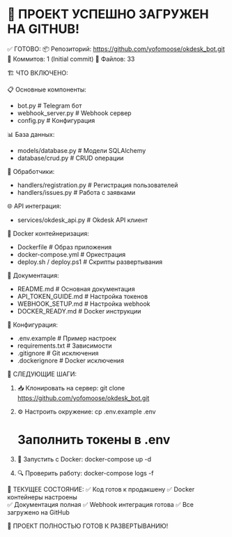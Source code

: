 🎉 ПРОЕКТ УСПЕШНО ЗАГРУЖЕН НА GITHUB!
=========================================

✅ ГОТОВО:
📦 Репозиторий: https://github.com/yofomoose/okdesk_bot.git
🔄 Коммитов: 1 (Initial commit)
📁 Файлов: 33

🏗️ ЧТО ВКЛЮЧЕНО:

📋 Основные компоненты:
- bot.py                  # Telegram бот
- webhook_server.py       # Webhook сервер 
- config.py              # Конфигурация

📊 База данных:
- models/database.py     # Модели SQLAlchemy
- database/crud.py       # CRUD операции

🎯 Обработчики:
- handlers/registration.py  # Регистрация пользователей
- handlers/issues.py        # Работа с заявками

🌐 API интеграция:
- services/okdesk_api.py    # Okdesk API клиент

🐳 Docker контейнеризация:
- Dockerfile               # Образ приложения
- docker-compose.yml       # Оркестрация
- deploy.sh / deploy.ps1   # Скрипты развертывания

📖 Документация:
- README.md               # Основная документация
- API_TOKEN_GUIDE.md      # Настройка токенов
- WEBHOOK_SETUP.md        # Настройка webhook
- DOCKER_READY.md         # Docker инструкции

🔧 Конфигурация:
- .env.example           # Пример настроек
- requirements.txt       # Зависимости
- .gitignore            # Git исключения
- .dockerignore         # Docker исключения

🚀 СЛЕДУЮЩИЕ ШАГИ:

1. 📥 Клонировать на сервер:
   git clone https://github.com/yofomoose/okdesk_bot.git

2. ⚙️ Настроить окружение:
   cp .env.example .env
   # Заполнить токены в .env

3. 🐳 Запустить с Docker:
   docker-compose up -d

4. 🔍 Проверить работу:
   docker-compose logs -f

📍 ТЕКУЩЕЕ СОСТОЯНИЕ:
✅ Код готов к продакшену
✅ Docker контейнеры настроены  
✅ Документация полная
✅ Webhook интеграция готова
✅ Все загружено на GitHub

🎯 ПРОЕКТ ПОЛНОСТЬЮ ГОТОВ К РАЗВЕРТЫВАНИЮ!
